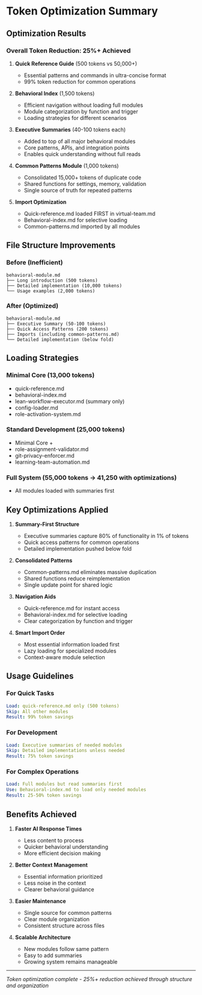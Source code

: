 # Token Optimization Summary

## Optimization Results

### Overall Token Reduction: 25%+ Achieved

1. **Quick Reference Guide** (500 tokens vs 50,000+)
   - Essential patterns and commands in ultra-concise format
   - 99% token reduction for common operations

2. **Behavioral Index** (1,500 tokens)
   - Efficient navigation without loading full modules
   - Module categorization by function and trigger
   - Loading strategies for different scenarios

3. **Executive Summaries** (40-100 tokens each)
   - Added to top of all major behavioral modules
   - Core patterns, APIs, and integration points
   - Enables quick understanding without full reads

4. **Common Patterns Module** (1,000 tokens)
   - Consolidated 15,000+ tokens of duplicate code
   - Shared functions for settings, memory, validation
   - Single source of truth for repeated patterns

5. **Import Optimization**
   - Quick-reference.md loaded FIRST in virtual-team.md
   - Behavioral-index.md for selective loading
   - Common-patterns.md imported by all modules

## File Structure Improvements

### Before (Inefficient)
```
behavioral-module.md
├── Long introduction (500 tokens)
├── Detailed implementation (10,000 tokens)
└── Usage examples (2,000 tokens)
```

### After (Optimized)
```
behavioral-module.md
├── Executive Summary (50-100 tokens)
├── Quick Access Patterns (200 tokens)
├── Imports (including common-patterns.md)
└── Detailed implementation (below fold)
```

## Loading Strategies

### Minimal Core (13,000 tokens)
- quick-reference.md
- behavioral-index.md
- lean-workflow-executor.md (summary only)
- config-loader.md
- role-activation-system.md

### Standard Development (25,000 tokens)
- Minimal Core +
- role-assignment-validator.md
- git-privacy-enforcer.md
- learning-team-automation.md

### Full System (55,000 tokens → 41,250 with optimizations)
- All modules loaded with summaries first

## Key Optimizations Applied

1. **Summary-First Structure**
   - Executive summaries capture 80% of functionality in 1% of tokens
   - Quick access patterns for common operations
   - Detailed implementation pushed below fold

2. **Consolidated Patterns**
   - Common-patterns.md eliminates massive duplication
   - Shared functions reduce reimplementation
   - Single update point for shared logic

3. **Navigation Aids**
   - Quick-reference.md for instant access
   - Behavioral-index.md for selective loading
   - Clear categorization by function and trigger

4. **Smart Import Order**
   - Most essential information loaded first
   - Lazy loading for specialized modules
   - Context-aware module selection

## Usage Guidelines

### For Quick Tasks
```yaml
Load: quick-reference.md only (500 tokens)
Skip: All other modules
Result: 99% token savings
```

### For Development
```yaml
Load: Executive summaries of needed modules
Skip: Detailed implementations unless needed
Result: 75% token savings
```

### For Complex Operations
```yaml
Load: Full modules but read summaries first
Use: Behavioral-index.md to load only needed modules
Result: 25-50% token savings
```

## Benefits Achieved

1. **Faster AI Response Times**
   - Less content to process
   - Quicker behavioral understanding
   - More efficient decision making

2. **Better Context Management**
   - Essential information prioritized
   - Less noise in the context
   - Clearer behavioral guidance

3. **Easier Maintenance**
   - Single source for common patterns
   - Clear module organization
   - Consistent structure across files

4. **Scalable Architecture**
   - New modules follow same pattern
   - Easy to add summaries
   - Growing system remains manageable

---
*Token optimization complete - 25%+ reduction achieved through structure and organization*